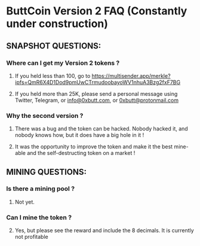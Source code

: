 # ButtCoin Version 2 FAQ (Constantly under construction)

## SNAPSHOT QUESTIONS:
### Where can I get my Version 2 tokens ?
1. If you held less than 100, go to https://multisender.app/merkle?ipfs=QmR6X4D1Dod9pmUwCTrmudoobayoWV1nhuA3Bzg2fxF7BG

2. If you held more than 25K, please send a personal message using Twitter, Telegram, or info@0xbutt.com, or 0xbutt@protonmail.com

### Why the second version ?
1. There was a bug and the token can be hacked. Nobody hacked it, and nobody knows how, but it does have a big hole in it !

2. It was the opportunity to improve the token and make it the best mine-able and the self-destructing token on a market !


## MINING QUESTIONS:
### Is there a mining pool ?
1. Not yet.

### Can I mine the token ?
2. Yes, but please see the reward and include the 8 decimals. It is currently not profitable

